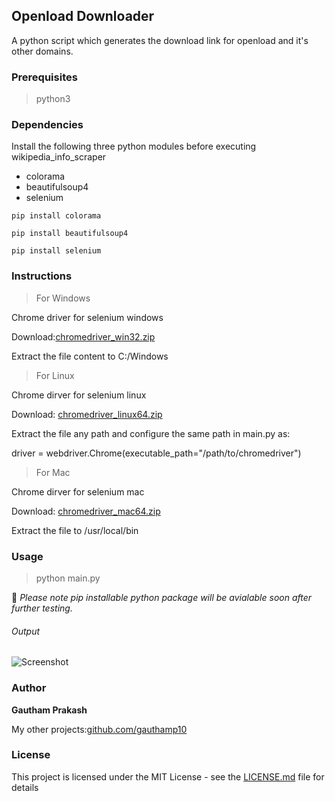 ## Openload Downloader 

A python script which generates the download link for openload and it's other domains.

### Prerequisites

> python3

### Dependencies

Install the following three python modules before executing wikipedia_info_scraper
- colorama
- beautifulsoup4
- selenium

```
pip install colorama

pip install beautifulsoup4

pip install selenium
```

### Instructions

>For Windows

Chrome driver for selenium windows

Download:[chromedriver_win32.zip](https://chromedriver.storage.googleapis.com/2.45/chromedriver_win32.zip)

Extract the file content to C:/Windows


>For Linux

 Chrome dirver for selenium linux
 
 Download: [chromedriver_linux64.zip](https://chromedriver.storage.googleapis.com/2.45/chromedriver_linux64.zip)
 
 Extract the file any path and configure the same path in main.py as:
 
 
 driver = webdriver.Chrome(executable_path="/path/to/chromedriver")


>For Mac

Chrome dirver for selenium mac

Download: [chromedriver_mac64.zip](https://chromedriver.storage.googleapis.com/2.45/chromedriver_mac64.zip)

Extract the file to /usr/local/bin


### Usage

> python main.py


📝 *Please note pip installable python package will be avialable soon after further testing.*


###### Output

![Screenshot](https://raw.githubusercontent.com/gauthamp10/openload-downloader/master/screenie/out.png)


### Author

 **Gautham Prakash**
 
 My other projects:[github.com/gauthamp10](https://gauthamp10.github.io/)

### License

This project is licensed under the MIT License - see the [LICENSE.md](LICENSE.md) file for details
